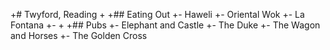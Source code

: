 +# Twyford, Reading
 +
 +## Eating Out
 +- Haweli
 +- Oriental Wok
 +- La Fontana
 +-
 +
 +## Pubs
 +- Elephant and Castle
 +- The Duke
 +- The Wagon and Horses
 +- The Golden Cross
